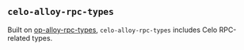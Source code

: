 ## `celo-alloy-rpc-types`

Built on [op-alloy-rpc-types][op-alloy-rpc-types], `celo-alloy-rpc-types` includes Celo RPC-related types.

[op-alloy-rpc-types]: https://crates.io/crates/op-alloy-rpc-types
